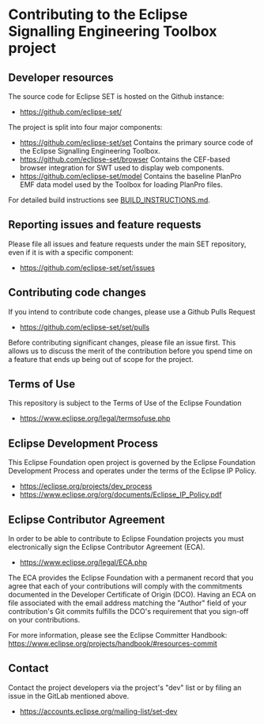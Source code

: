 # Contributing to the Eclipse Signalling Engineering Toolbox project

## Developer resources

The source code for Eclipse SET is hosted on the Github instance:

* https://github.com/eclipse-set/

The project is split into four major components:

* https://github.com/eclipse-set/set Contains the primary source code of the Eclipse Signalling Engineering Toolbox.
* https://github.com/eclipse-set/browser Contains the CEF-based browser integration for SWT used to display web components.
* https://github.com/eclipse-set/model Contains the baseline PlanPro EMF data model used by the Toolbox for loading PlanPro files. 

For detailed build instructions see [BUILD_INSTRUCTIONS.md](BUILD_INSTRUCTIONS.md).

## Reporting issues and feature requests

Please file all issues and feature requests under the main SET repository, even if it is with a specific component:

* https://github.com/eclipse-set/set/issues

## Contributing code changes

If you intend to contribute code changes, please use a Github Pulls Request 

* https://github.com/eclipse-set/set/pulls

Before contributing significant changes, please file an issue first. This allows us to discuss the merit of the contribution before you spend time on a feature that ends up being out of scope for the project. 

## Terms of Use

This repository is subject to the Terms of Use of the Eclipse Foundation

* https://www.eclipse.org/legal/termsofuse.php

## Eclipse Development Process

This Eclipse Foundation open project is governed by the Eclipse Foundation
Development Process and operates under the terms of the Eclipse IP Policy.

* https://eclipse.org/projects/dev_process
* https://www.eclipse.org/org/documents/Eclipse_IP_Policy.pdf

## Eclipse Contributor Agreement

In order to be able to contribute to Eclipse Foundation projects you must
electronically sign the Eclipse Contributor Agreement (ECA).

* https://www.eclipse.org/legal/ECA.php

The ECA provides the Eclipse Foundation with a permanent record that you agree
that each of your contributions will comply with the commitments documented in
the Developer Certificate of Origin (DCO). Having an ECA on file associated with
the email address matching the "Author" field of your contribution's Git commits
fulfills the DCO's requirement that you sign-off on your contributions.

For more information, please see the Eclipse Committer Handbook:
https://www.eclipse.org/projects/handbook/#resources-commit

## Contact

Contact the project developers via the project's "dev" list or by filing an issue in the GitLab mentioned above.

* https://accounts.eclipse.org/mailing-list/set-dev
